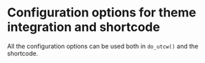 # Configuration options for theme integration and shortcode #

All the configuration options can be used both in `do_utcw()` and the shortcode.

